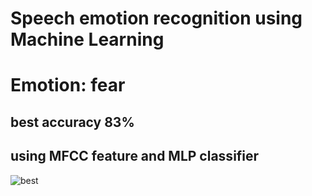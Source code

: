 # Speech emotion recognition using Machine Learning

# Emotion: fear
## best accuracy 83%
## using MFCC feature and MLP classifier
![best](https://github.com/LAarisa/ML-Speech-emotion-recognition/assets/145871024/aee8852d-58f3-49fc-b6d9-598e3bce5863)
